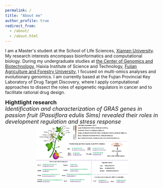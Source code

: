 ```yaml
---
permalink: /
title: "About me"
author_profile: true
redirect_from: 
  - /about/
  - /about.html
---
```


I am a Master's student at the School of Life Sciences, [Xiamen University](https://www.xmu.edu.cn/). My research interests encompass bioinformatics and computational biology. During my undergraduate studies at [the Center of Genomics and Biotechnology](https://genome.fafu.edu.cn/), Haixia Institute of Science and Technology, [Fujian Agriculture and Forestry University](https://www.fafu.edu.cn/), I focused on multi-omics analyses and evolutionary genomics. I am currently based at the Fujian Provincial Key Laboratory of Drug Target Discovery, where I apply computational approaches to dissect the roles of epigenetic regulators in cancer and to facilitate rational drug design.

<font size=4>**Hightlight research**
<br />
   *Identification and characterization of GRAS genes in passion fruit (<i>Passiflora edulis Sims</i>) revealed their roles in development regulation and stress response*
<br />
<img src="PeGRAS.png" alt="avatar" width="300" style="display:block;margin:auto;">

